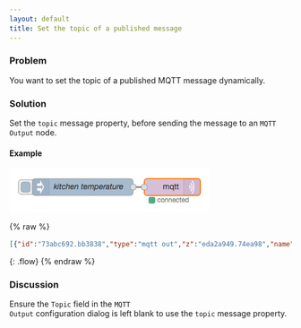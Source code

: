 ```yaml
---
layout: default
title: Set the topic of a published message
---
```


### Problem

You want to set the topic of a published MQTT message dynamically.

### Solution

Set the `topic` message property, before sending the message to an <code class="node">MQTT Output</code> node.

#### Example

![](/images/mqtt/set-publish-topic.png)

{% raw %}
~~~json
[{"id":"73abc692.bb3838","type":"mqtt out","z":"eda2a949.74ea98","name":"","topic":"","qos":"","retain":"","broker":"61de5090.0f5d9","x":410,"y":300,"wires":[]},{"id":"ef5a01ee.a940d","type":"inject","z":"eda2a949.74ea98","name":"kitchen temperature","topic":"sensors/kitchen/temperature","payload":"22","payloadType":"num","repeat":"","crontab":"","once":false,"x":250,"y":300,"wires":[["73abc692.bb3838"]]},{"id":"61de5090.0f5d9","type":"mqtt-broker","z":"","broker":"localhost","port":"1883","clientid":"","usetls":false,"compatmode":true,"keepalive":"60","cleansession":true,"willTopic":"","willQos":"0","willPayload":"","birthTopic":"","birthQos":"0","birthPayload":""}]
~~~
{: .flow}
{% endraw %}

### Discussion

Ensure the `Topic` field in the <code class="node">MQTT Output</code> configuration dialog is left blank to use the `topic` message property.

